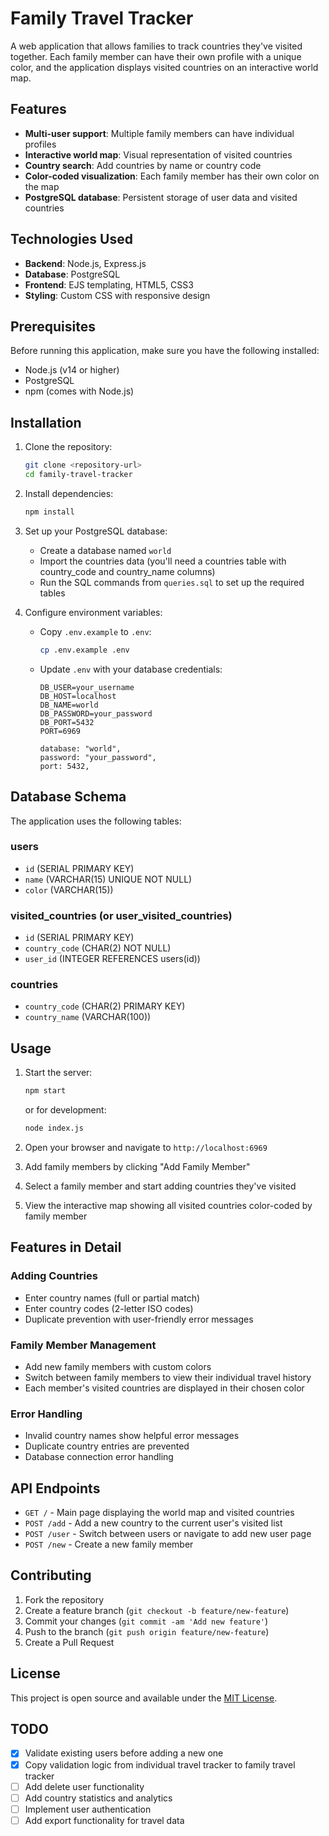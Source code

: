 # Family Travel Tracker

A web application that allows families to track countries they've visited together. Each family member can have their own profile with a unique color, and the application displays visited countries on an interactive world map.

## Features

- **Multi-user support**: Multiple family members can have individual profiles
- **Interactive world map**: Visual representation of visited countries
- **Country search**: Add countries by name or country code
- **Color-coded visualization**: Each family member has their own color on the map
- **PostgreSQL database**: Persistent storage of user data and visited countries

## Technologies Used

- **Backend**: Node.js, Express.js
- **Database**: PostgreSQL
- **Frontend**: EJS templating, HTML5, CSS3
- **Styling**: Custom CSS with responsive design

## Prerequisites

Before running this application, make sure you have the following installed:

- Node.js (v14 or higher)
- PostgreSQL
- npm (comes with Node.js)

## Installation

1. Clone the repository:
   ```bash
   git clone <repository-url>
   cd family-travel-tracker
   ```

2. Install dependencies:
   ```bash
   npm install
   ```

3. Set up your PostgreSQL database:
   - Create a database named `world`
   - Import the countries data (you'll need a countries table with country_code and country_name columns)
   - Run the SQL commands from `queries.sql` to set up the required tables

4. Configure environment variables:
   - Copy `.env.example` to `.env`:
     ```bash
     cp .env.example .env
     ```
   - Update `.env` with your database credentials:
     ```
     DB_USER=your_username
     DB_HOST=localhost
     DB_NAME=world
     DB_PASSWORD=your_password
     DB_PORT=5432
     PORT=6969
     ```
     ```
     database: "world",
     password: "your_password",
     port: 5432,
      ```

## Database Schema

The application uses the following tables:

### users
- `id` (SERIAL PRIMARY KEY)
- `name` (VARCHAR(15) UNIQUE NOT NULL)
- `color` (VARCHAR(15))

### visited_countries (or user_visited_countries)
- `id` (SERIAL PRIMARY KEY)
- `country_code` (CHAR(2) NOT NULL)
- `user_id` (INTEGER REFERENCES users(id))

### countries
- `country_code` (CHAR(2) PRIMARY KEY)
- `country_name` (VARCHAR(100))

## Usage

1. Start the server:
   ```bash
   npm start
   ```
   or for development:
   ```bash
   node index.js
   ```

2. Open your browser and navigate to `http://localhost:6969`

3. Add family members by clicking "Add Family Member"

4. Select a family member and start adding countries they've visited

5. View the interactive map showing all visited countries color-coded by family member

## Features in Detail

### Adding Countries
- Enter country names (full or partial match)
- Enter country codes (2-letter ISO codes)
- Duplicate prevention with user-friendly error messages

### Family Member Management
- Add new family members with custom colors
- Switch between family members to view their individual travel history
- Each member's visited countries are displayed in their chosen color

### Error Handling
- Invalid country names show helpful error messages
- Duplicate country entries are prevented
- Database connection error handling

## API Endpoints

- `GET /` - Main page displaying the world map and visited countries
- `POST /add` - Add a new country to the current user's visited list
- `POST /user` - Switch between users or navigate to add new user page
- `POST /new` - Create a new family member

## Contributing

1. Fork the repository
2. Create a feature branch (`git checkout -b feature/new-feature`)
3. Commit your changes (`git commit -am 'Add new feature'`)
4. Push to the branch (`git push origin feature/new-feature`)
5. Create a Pull Request

## License

This project is open source and available under the [MIT License](LICENSE).

## TODO

- [x] Validate existing users before adding a new one
- [x] Copy validation logic from individual travel tracker to family travel tracker
- [ ] Add delete user functionality
- [ ] Add country statistics and analytics
- [ ] Implement user authentication
- [ ] Add export functionality for travel data
